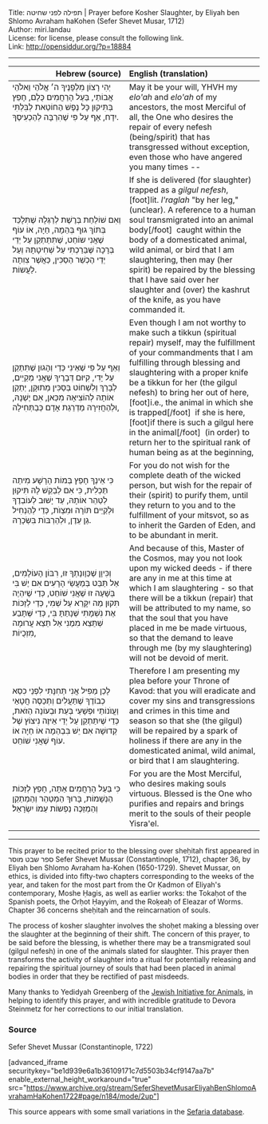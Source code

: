 <html>
<head></head>
<body>
Title: תפילה לפני שחיטה | Prayer before Kosher Slaughter, by Eliyah ben Shlomo Avraham haKohen (Sefer Shevet Musar, 1712)<br />
Author: miri.landau<br />
License: for license, please consult the following link.<br />
Link: <a href="http://opensiddur.org/?p=18884">http://opensiddur.org/?p=18884</a>
<p />
<hr />

<table style="margin-left: auto;margin-right: auto;" class="draggable">
<thead><tr><th id="x" style="text-align: right;">Hebrew (source)</th><th style="text-align: left;">English (translation)</th></tr></thead>
<tbody>
<tr>
<td style="vertical-align:top;" width="46%">
<div class="liturgy"><span lang="he">
יְהִי רָצוֹן מִלְפָנֶיךָ 
ה׳ אֱלֹהַי וֵאלֹהֵי אֲבוֹתַי, 
בַּעַל הָרַחֲמִים כֻּלָם, 
חָפֵץ בְּתִּיקוּן כָּל נֶפֶשׁ הַחוֹטֵאת 
לְבִּלְתִּי יִדָח, 
אַף עַל פִּי שֶׁהִרְבָּה לְהַכְעִיסֶךָ. 
</span></div></td>
 
<td style="vertical-align:top;" width="53%"><div class="english">
May it be your will,
YHVH my <em>elo'ah</em> and <em>elo'ah</em> of my ancestors,
the most Merciful of all,
the One who desires the repair of every nefesh (being/spirit) that has transgressed
without exception,
even those who have angered you many times --
</div></td></tr>
    
    
<tr><td width="46%"><div class="liturgy"><span lang="he">
וְאִם שׁוֹלַחַת בְּרֶשֶׁת לְרַגְלָהּ
שֶׁתִּלָכֵּד בְּתּוֹךְ גוּף בְּהֵמָה, חַיָה, אוֹ עוֹף 
שֶׁאֲנִי שוֹחֵט,
שֶׁתִּתַּתְקֵן עַל יְדֵי בְּרָכָה 
שֶּׁבֵּרַכְתִי עַל שְׁחִיטָתָהּ 
וְעַל יְדֵי הֶכְשֵׁר הַסַכִּין,
כַּאֲשֶׁר צִוִתָה לַעֲשוֹת.
</span></div></td>
 
<td style="vertical-align:top;" width="53%"><div class="english">
If she is delivered (for slaughter) trapped as a <em>gilgul nefesh</em>,[foot]lit. <em>l'raglah</em> "by her leg," (unclear). A reference to a human soul transmigrated into an animal body[/foot]&nbsp;
caught within the body of a domesticated animal, wild animal, or bird 
that I am slaughtering,
then may (her spirit) be repaired by the blessing 
that I have said over her slaughter 
and (over) the kashrut of the knife, 
as you have commanded it.
</div></td></tr>
    
    
<tr><td width="46%"><div class="liturgy"><span lang="he">
וְאַף עַל פִּי שֶׁאֵינִי כְּדַי וְהָגוּן שֶׁתִּתַּקֵן עַל יָדִי,
קִיּוּם דְּבָרֶיךָ שֶׁאֲנִי מְקַיֵים,
לְבָרֵךְ וְלִשְׁחוֹט בְּסַכִּין מְתוּקָּן,
יְתַקֵן אוֹתָהּ לְהוֹצִיאָהּ מִכַּאן,
אִם יֶשְׁנָהּ,
וּלְהַחֲזִירָהּ מַדְרֵגַת אָדָם כְּבַתְּחִילָה,
</span></div></td>
 
<td style="vertical-align:top;" width="53%"><div class="english">
Even though I am not worthy to make such a tikkun (spiritual repair) myself,
may the fulfillment of your commandments that I am fulfilling 
through blessing and slaughtering with a proper knife
be a tikkun for her (the gilgul nefesh) to bring her out of here,[foot]i.e., the animal in which she is trapped[/foot]&nbsp;
if she is here,[foot]if there is such a gilgul here in the animal[/foot]&nbsp;
(in order) to return her to the spiritual rank of human being as at the beginning,
</div></td></tr>
    
    
<tr><td width="46%"><div class="liturgy"><span lang="he">
כִּי אֵינְךָ חָפֵץ בְּמוֹת הָרָשָׁע מִיתַה תַּכְלִית,
כִּי אִם לְבַקֵשׁ לָהּ תִּיקוּן לְטַהֵר אוֹתָהּ,
עַד יָשׁוּב לְעוֹבְדֶךָ וּלְקַיֵים תּוֹרָה וּמִצְוֺת,
כְּדֵי לְהַנְחִיל גַן עֵדֶן,
וּלְהַרְבּוֺת בִּשְׂכָרָהּ.
</span></div></td>
 
<td style="vertical-align:top;" width="53%"><div class="english">
For you do not wish for the complete death of the wicked person, 
but wish for the repair of their (spirit) to purify them, 
until they return to you and to the fulfillment of your mitsvot, 
so as to inherit the Garden of Eden, 
and to be abundant in merit.
</div></td></tr>
    
    
<tr><td width="46%"><div class="liturgy"><span lang="he">
וְכִּיוָן שֶׁכַּוָונָתְךָ זוּ,
רִבּוֹן הָעוֹלָמִים,
אַל תַּבֵּט בְּמַעֲשַׂי הָרָעִים
אִם יֶשׁ בִּי בְּשָׁעָה זוּ שֶׁאֲנִי שׁוֹחֵט,
כְּדַי שֶׁיִהְיֶה תִּקוּן מַה יִקָּרֵא עַל שְׁמִי,
כְּדַי לְזַכּוֹת אֶת נִשְׁמָתִי שֶׁנָתַתָּ בִּי,
כְּדַי שֶּׁתָּבַע שְׁתֵּצֵא מִמֶנִי 
אַל תֵּצֵא עֲרוּמָה מִזְכֻיוֹת,
</span></div></td>
 
<td style="vertical-align:top;" width="53%"><div class="english">
And because of this,
Master of the Cosmos,
may you not look upon my wicked deeds -
if there are any in me at this time at which I am slaughtering -
so that there will be a tikkun (repair) that will be attributed to my name,
so that the soul that you have placed in me be made virtuous,
so that the demand to leave through me (by my slaughtering) 
will not be devoid of merit.
</div></td></tr>
    
    
<tr><td width="46%"><div class="liturgy"><span lang="he">
לָכֵן מַפִּיל אֲנִי תְּחִנָּתִי לִפְנֵי כִסֵא כְבוֹדֶךָ 
שֶׁתַּעֲלִים וְתְּכַסֶה 
חֲטָאַי וַעֲוֺנוֹתַי וּפְּשָׁעַי 
בְּעֵת וּבְעוֹנָה הַזֹאת,
כְּדֵי שֶׁיִתַּתְקֵן עַל יְדֵי אֵיזֶה נִיצוֹץ שֶׁל קְדוּשָׁה
אִם יֵשׁ בִּבְהֵמָה אוֹ חַיָה אוֹ עוֹף שֶׁאֲנִי שׁוֹחֵט.
</span></div></td>
 
<td style="vertical-align:top;" width="53%"><div class="english">
Therefore I am presenting my plea before your Throne of Kavod:
that you will eradicate and cover 
my sins and transgressions and crimes 
in this time and season
so that she (the gilgul) will be repaired by a spark of holiness 
if there are any in the domesticated animal, wild animal, or bird that I am slaughtering.
</div></td></tr>
    
    
<tr><td width="46%"><div class="liturgy"><span lang="he">
כִּי בַּעַל הָרַחֲמִים אַתָּה,
חָפֵץ לְזַכּוֹת הַנְשָׁמוֹת,
בָּרוּךְ הַמְטַהֵר וְהַמְתַקֵן וְהַמְזַכֶּה 
נַפְשוֹת עַמוֹ יִשְׂרָאֵל׃
</span></div></td>
 
<td style="vertical-align:top;" width="53%"><div class="english">
For you are the Most Merciful,
who desires making souls virtuous.
Blessed is the One who purifies and repairs and brings merit 
to the souls of their people Yisra'el.
</div></td></tr>
</tbody></table>

<hr />

This prayer to be recited prior to the blessing over sheḥitah first appeared in ספר שבט מוסר Sefer Shevet Mussar (Constantinople, 1712), chapter 36, by Eliyah ben Shlomo Avraham ha-Kohen (1650-1729). Shevet Mussar, on ethics, is divided into fifty-two chapters corresponding to the weeks of the year, and taken for the most part from the Or Ḳadmon of Eliyah's contemporary, Moshe Ḥagis, as well as earlier works: the Tokaḥot of the Spanish poets, the Orḥot Ḥayyim, and the Roḳeaḥ of Eleazar of Worms. Chapter 36 concerns sheḥitah and the reincarnation of souls. 

The process of kosher slaughter involves the shoḥet making a blessing over the slaughter at the beginning of their shift. The concern of this prayer, to be said before the blessing, is whether there may be a transmigrated soul (gilgul nefesh) in one of the animals slated for slaughter. This prayer then transforms the activity of slaughter into a ritual for potentially releasing and repairing the spiritual journey of souls that had been placed in animal bodies in order that they be rectified of past misdeeds.

Many thanks to Yedidyah Greenberg of the <a href="http://jewishinitiativeforanimals.org">Jewish Initiative for Animals</a>, in helping to identify this prayer, and with incredible gratitude to Devora Steinmetz for her corrections to our initial translation.

<h3>Source</h3>

Sefer Shevet Mussar (Constantinople, 1722)

[advanced_iframe securitykey="be1d939e6a1b36109171c7d5503b34cf9147aa7b" enable_external_height_workaround="true" src="https://www.archive.org/stream/SeferShevetMusarEliyahBenShlomoAvrahamHaKohen1722#page/n184/mode/2up"]

This source appears with some small variations in the <a href="https://www.sefaria.org/Shevet_Musar.36.2?lang=bi&with=all&lang2=en">Sefaria database</a>.
</body>
</html>